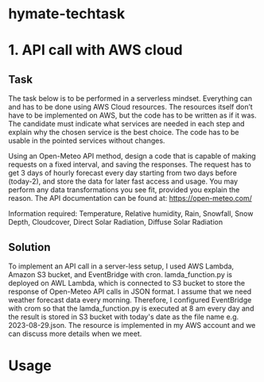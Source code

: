 # hymate-techtask

# 1. API call with AWS cloud
## Task
The task below is to be performed in a serverless mindset. Everything can and has to be done using AWS Cloud resources. The resources itself don’t have to be implemented on AWS, but the code has to be written as if it was. The candidate must indicate what services are needed in each step and explain why the chosen service is the best choice. The code has to be usable in the pointed services without changes.

Using an Open-Meteo API method, design a code that is capable of making requests on a fixed interval, and saving the responses. The request has to get 3 days of hourly forecast every day starting from two days before (today-2), and store the data for later fast access and usage. You may perform any data transformations you see fit, provided you explain the reason.
The API documentation can be found at: https://open-meteo.com/

Information required: Temperature, Relative humidity, Rain, Snowfall, Snow Depth, Cloudcover, Direct Solar Radiation, Diffuse Solar Radiation

## Solution
To implement an API call in a server-less setup, I used AWS Lambda, Amazon S3 bucket, and EventBridge with cron.
lamda_function.py is deployed on AWL Lambda, which is connected to S3 bucket to store the response of Open-Meteo API calls in JSON format.
I assume that we need weather forecast data every morning. Therefore, I configured EventBridge with crom so that the lamda_function.py is executed at 8 am every day and the result is stored in S3 bucket with today's date as the file name e.g. 2023-08-29.json.
The resource is implemented in my AWS account and we can discuss more details when we meet.

# Usage

